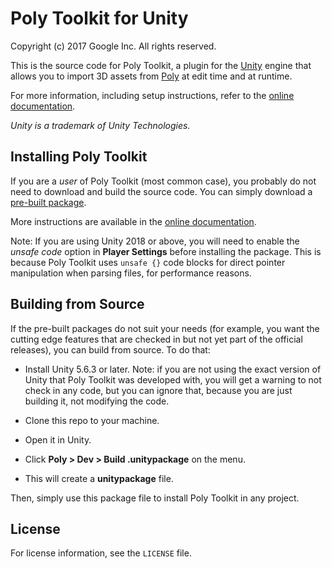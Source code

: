 # Poly Toolkit for Unity

Copyright (c) 2017 Google Inc. All rights reserved.

This is the source code for Poly Toolkit, a plugin for the
[Unity](http://unity3d.com) engine that allows you to
import 3D assets from [Poly](https://poly.google.com) at
edit time and at runtime.

For more information, including setup instructions, refer to the [online
documentation](https://developers.google.com/poly/develop/unity).

_Unity is a trademark of Unity Technologies._

## Installing Poly Toolkit

If you are a _user_ of Poly Toolkit (most common case), you probably do not
need to download and build the source code. You can simply download a
[pre-built package](https://github.com/googlevr/poly-toolkit-unity/releases).

More instructions are available in the [online
documentation](https://developers.google.com/poly/develop/unity).

Note: If you are using Unity 2018 or above, you will need to enable the
_unsafe code_ option in **Player Settings** before installing the package.
This is because Poly Toolkit uses `unsafe {}` code blocks for direct
pointer manipulation when parsing files, for performance reasons.

## Building from Source

If the pre-built packages do not suit your needs (for example, you want the
cutting edge features that are checked in but not yet part of the official
releases), you can build from source. To do that:

* Install Unity 5.6.3 or later. Note: if you are not using the exact version of
  Unity that Poly Toolkit was developed with, you will get a warning to
  not check in any code, but you can ignore that, because you are just
  building it, not modifying the code.

* Clone this repo to your machine.

* Open it in Unity.

* Click **Poly > Dev > Build .unitypackage** on the menu.

* This will create a **unitypackage** file.

Then, simply use this package file to install Poly Toolkit in any project.

## License

For license information, see the `LICENSE` file.


